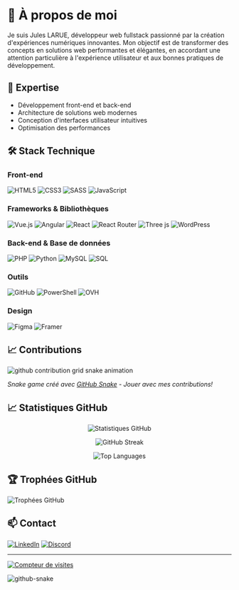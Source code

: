 # 👋 À propos de moi

Je suis Jules LARUE, développeur web fullstack passionné par la création d'expériences numériques innovantes. Mon objectif est de transformer des concepts en solutions web performantes et élégantes, en accordant une attention particulière à l'expérience utilisateur et aux bonnes pratiques de développement.

## 🎯 Expertise
- Développement front-end et back-end
- Architecture de solutions web modernes
- Conception d'interfaces utilisateur intuitives
- Optimisation des performances

## 🛠️ Stack Technique

### Front-end
![HTML5](https://img.shields.io/badge/html5-%23E34F26.svg?style=for-the-badge&logo=html5&logoColor=white)
![CSS3](https://img.shields.io/badge/css3-%231572B6.svg?style=for-the-badge&logo=css3&logoColor=white)
![SASS](https://img.shields.io/badge/SASS-hotpink.svg?style=for-the-badge&logo=SASS&logoColor=white)
![JavaScript](https://img.shields.io/badge/javascript-%23323330.svg?style=for-the-badge&logo=javascript&logoColor=%23F7DF1E)

### Frameworks & Bibliothèques
![Vue.js](https://img.shields.io/badge/vue.js-%2335495e.svg?style=for-the-badge&logo=vuedotjs&logoColor=%234FC08D)
![Angular](https://img.shields.io/badge/angular-%23DD0031.svg?style=for-the-badge&logo=angular&logoColor=white)
![React](https://img.shields.io/badge/react-%2320232a.svg?style=for-the-badge&logo=react&logoColor=%2361DAFB)
![React Router](https://img.shields.io/badge/React_Router-CA4245?style=for-the-badge&logo=react-router&logoColor=white)
![Three js](https://img.shields.io/badge/threejs-black?style=for-the-badge&logo=three.js&logoColor=white)
![WordPress](https://img.shields.io/badge/WordPress-%23117AC9.svg?style=for-the-badge&logo=WordPress&logoColor=white)

### Back-end & Base de données
![PHP](https://img.shields.io/badge/php-%23777BB4.svg?style=for-the-badge&logo=php&logoColor=white)
![Python](https://img.shields.io/badge/python-3670A0?style=for-the-badge&logo=python&logoColor=ffdd54)
![MySQL](https://img.shields.io/badge/mysql-4479A1.svg?style=for-the-badge&logo=mysql&logoColor=white)
![SQL](https://img.shields.io/badge/sql-%2307405e.svg?style=for-the-badge&logo=postgresql&logoColor=white)

### Outils
![GitHub](https://img.shields.io/badge/github-%23121011.svg?style=for-the-badge&logo=github&logoColor=white)
![PowerShell](https://img.shields.io/badge/PowerShell-%235391FE.svg?style=for-the-badge&logo=powershell&logoColor=white)
![OVH](https://img.shields.io/badge/ovh-%23123F6D.svg?style=for-the-badge&logo=ovh&logoColor=#123F6D)

### Design
![Figma](https://img.shields.io/badge/figma-%23F24E1E.svg?style=for-the-badge&logo=figma&logoColor=white)
![Framer](https://img.shields.io/badge/Framer-black?style=for-the-badge&logo=framer&logoColor=blue)

## 📈 Contributions
<picture>
  <source media="(prefers-color-scheme: dark)" srcset="https://raw.githubusercontent.com/SraaaamX/SraaaamX/output/github-contribution-grid-snake-dark.svg">
  <source media="(prefers-color-scheme: light)" srcset="https://raw.githubusercontent.com/SraaaamX/SraaaamX/output/github-contribution-grid-snake.svg">
  <img alt="github contribution grid snake animation" src="https://raw.githubusercontent.com/SraaaamX/SraaaamX/output/github-contribution-grid-snake.svg">
</picture>

_Snake game créé avec [GitHub Snake](https://github.com/Platane/snk) - Jouer avec mes contributions!_

## 📈 Statistiques GitHub

<div align="center">

![Statistiques GitHub](https://github-readme-stats.vercel.app/api?username=SraaaamX&theme=gruvbox&hide_border=false&include_all_commits=true&count_private=false)

![GitHub Streak](https://nirzak-streak-stats.vercel.app/?user=SraaaamX&theme=gruvbox&hide_border=false)

![Top Languages](https://github-readme-stats.vercel.app/api/top-langs/?username=SraaaamX&theme=gruvbox&hide_border=false&include_all_commits=true&count_private=false&layout=compact)

</div>

## 🏆 Trophées GitHub
![Trophées GitHub](https://github-profile-trophy.vercel.app/?username=SraaaamX&theme=gruvbox&no-frame=false&no-bg=true&margin-w=4)

## 📫 Contact

[![LinkedIn](https://img.shields.io/badge/LinkedIn-%230077B5.svg?logo=linkedin&logoColor=white)](https://linkedin.com/in/jules-larue)
[![Discord](https://img.shields.io/badge/Discord-%237289DA.svg?logo=discord&logoColor=white)](https://discord.gg/SramX#2350)

---
[![Compteur de visites](https://visitcount.itsvg.in/api?id=SraaaamX&icon=0&color=0)](https://visitcount.itsvg.in)

<picture>
  <source media="(prefers-color-scheme: dark)" srcset="https://raw.githubusercontent.com/tobiasmeyhoefer/tobiasmeyhoefer/output/github-snake-dark.svg" />
  <source media="(prefers-color-scheme: light)" srcset="https://raw.githubusercontent.com/tobiasmeyhoefer/tobiasmeyhoefer/output/github-snake.svg" />
  <img alt="github-snake" src="https://raw.githubusercontent.com/tobiasmeyhoefer/tobiasmeyhoefer/output/github-snake.svg" />
</picture>